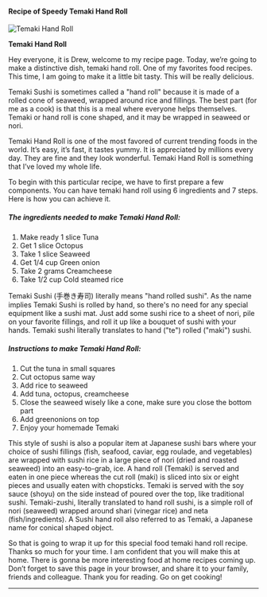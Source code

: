             

#### Recipe of Speedy Temaki Hand Roll

![Temaki Hand Roll](https://img-global.cpcdn.com/recipes/71692211/751x532cq70/temaki-hand-roll-recipe-main-photo.jpg)

**Temaki Hand Roll**

Hey everyone, it is Drew, welcome to my recipe page. Today, we’re going to make a distinctive dish, temaki hand roll. One of my favorites food recipes. This time, I am going to make it a little bit tasty. This will be really delicious.

Temaki Sushi is sometimes called a "hand roll" because it is made of a rolled cone of seaweed, wrapped around rice and fillings. The best part (for me as a cook) is that this is a meal where everyone helps themselves. Temaki or hand roll is cone shaped, and it may be wrapped in seaweed or nori.

Temaki Hand Roll is one of the most favored of current trending foods in the world. It’s easy, it’s fast, it tastes yummy. It is appreciated by millions every day. They are fine and they look wonderful. Temaki Hand Roll is something that I’ve loved my whole life.

To begin with this particular recipe, we have to first prepare a few components. You can have temaki hand roll using 6 ingredients and 7 steps. Here is how you can achieve it.

##### The ingredients needed to make Temaki Hand Roll:

1.  Make ready 1 slice Tuna
2.  Get 1 slice Octopus
3.  Take 1 slice Seaweed
4.  Get 1/4 cup Green onion
5.  Take 2 grams Creamcheese
6.  Take 1/2 cup Cold steamed rice

Temaki Sushi (手巻き寿司) literally means "hand rolled sushi". As the name implies Temaki Sushi is rolled by hand, so there's no need for any special equipment like a sushi mat. Just add some sushi rice to a sheet of nori, pile on your favorite fillings, and roll it up like a bouquet of sushi with your hands. Temaki sushi literally translates to hand ("te") rolled ("maki") sushi.

##### Instructions to make Temaki Hand Roll:

1.  Cut the tuna in small squares
2.  Cut octopus same way
3.  Add rice to seaweed
4.  Add tuna, octopus, creamcheese
5.  Close the seaweed wisely like a cone, make sure you close the bottom part
6.  Add greenonions on top
7.  Enjoy your homemade Temaki

This style of sushi is also a popular item at Japanese sushi bars where your choice of sushi fillings (fish, seafood, caviar, egg roulade, and vegetables) are wrapped with sushi rice in a large piece of nori (dried and roasted seaweed) into an easy-to-grab, ice. A hand roll (Temaki) is served and eaten in one piece whereas the cut roll (maki) is sliced into six or eight pieces and usually eaten with chopsticks. Temaki is served with the soy sauce (shoyu) on the side instead of poured over the top, like traditional sushi. Temaki-zushi, literally translated to hand roll sushi, is a simple roll of nori (seaweed) wrapped around shari (vinegar rice) and neta (fish/ingredients). A Sushi hand roll also referred to as Temaki, a Japanese name for conical shaped object.

So that is going to wrap it up for this special food temaki hand roll recipe. Thanks so much for your time. I am confident that you will make this at home. There is gonna be more interesting food at home recipes coming up. Don’t forget to save this page in your browser, and share it to your family, friends and colleague. Thank you for reading. Go on get cooking!

* * *